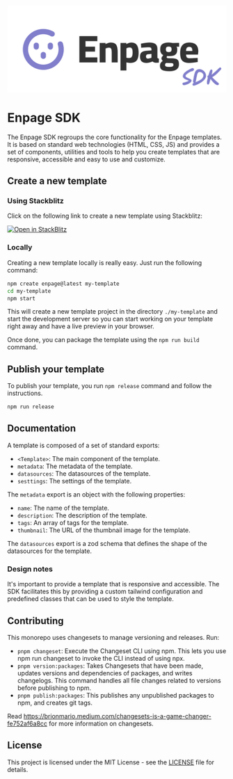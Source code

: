 ![Enpage SDK](https://github.com/FlippableSoft/enpage-sdk/blob/main/enpage-sdk.svg?raw=true)

# Enpage SDK

The Enpage SDK regroups the  core functionality for the Enpage templates.
It is based on standard web technologies (HTML, CSS, JS) and provides a set of components, utilities and tools
to help you create templates that are responsive, accessible and easy to use and customize.

## Create a new template

### Using Stackblitz

Click on the following link to create a new template using Stackblitz:

[![Open in StackBlitz](https://developer.stackblitz.com/img/open_in_stackblitz.svg)](https://stackblitz.com/fork/github/FlippableSoft/enpage-template)

### Locally

Creating a new template locally is really easy. Just run the following command:

```bash
npm create enpage@latest my-template
cd my-template
npm start
```

This will create a new template project in the directory `./my-template` and start the development server
so you can start working on your template right away and have a live preview in your browser.

Once done, you can package the template using the `npm run build` command.

## Publish your template

To publish your template, you run `npm release` command and follow the instructions.

```bash
npm run release
```

## Documentation

A template is composed of a set of standard exports:

- `<Template>`: The main component of the template.
- `metadata`: The metadata of the template.
- `datasources`: The datasources of the template.
- `sesttings`: The settings of the template.

The `metadata` export is an object with the following properties:

- `name`: The name of the template.
- `description`: The description of the template.
- `tags`: An array of tags for the template.
- `thumbnail`: The URL of the thumbnail image for the template.

The `datasources` export is a zod schema that defines the shape of the datasources for the template.

### Design notes

It's important to provide a template that is responsive and accessible.
The SDK facilitates this by providing a custom tailwind configuration and predefined classes that can be used to style the template.


## Contributing

This monorepo uses changesets to manage versioning and releases.
Run:

- `pnpm changeset`: Execute the Changeset CLI using npm. This lets you use npm run changeset to invoke the CLI instead of using npx.
- `pnpm version:packages`: Takes Changesets that have been made, updates versions and dependencies of packages, and writes changelogs. This command handles all file changes related to versions before publishing to npm.
- `pnpm publish:packages`: This publishes any unpublished packages to npm, and creates git tags.

Read https://brionmario.medium.com/changesets-is-a-game-changer-fe752af6a8cc for more information on changesets.



## License

This project is licensed under the MIT License - see the [LICENSE](LICENSE) file for details.
